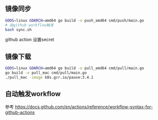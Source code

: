 ## 镜像同步

```bash
GOOS=linux GOARCH=amd64 go build -o push_amd64 cmd/push/main.go
# 由github workflow触发
bash sync.sh
```

github action 设置secret

## 镜像下载

```bash
GOOS=linux GOARCH=amd64 go build -o pull_amd64 cmd/pull/main.go
go build -o pull_mac cmd/pull/main.go
./pull_mac -image k8s.gcr.io/pause:3.4.1
```

## 自动触发workflow

参考 https://docs.github.com/en/actions/reference/workflow-syntax-for-github-actions

